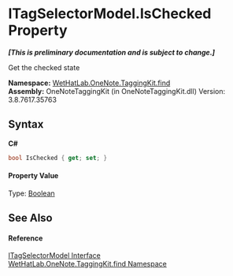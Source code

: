 # ITagSelectorModel.IsChecked Property 
 _**\[This is preliminary documentation and is subject to change.\]**_

Get the checked state

**Namespace:**&nbsp;<a href="0e3a8efd-07d2-1709-b1cd-709153222081.md">WetHatLab.OneNote.TaggingKit.find</a><br />**Assembly:**&nbsp;OneNoteTaggingKit (in OneNoteTaggingKit.dll) Version: 3.8.7617.35763

## Syntax

**C#**<br />
``` C#
bool IsChecked { get; set; }
```


#### Property Value
Type: <a href="http://msdn2.microsoft.com/en-us/library/a28wyd50" target="_blank">Boolean</a>

## See Also


#### Reference
<a href="5f409ed1-480f-38fb-4bdf-e0f4c4be85a1.md">ITagSelectorModel Interface</a><br /><a href="0e3a8efd-07d2-1709-b1cd-709153222081.md">WetHatLab.OneNote.TaggingKit.find Namespace</a><br />